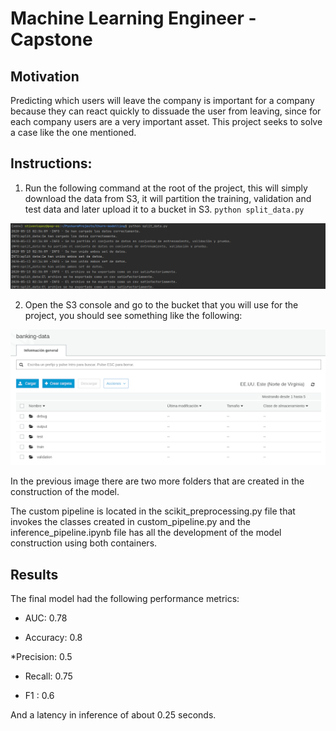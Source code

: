 # Machine Learning Engineer - Capstone

## Motivation

Predicting which users will leave the company is important for a company because they can react quickly to dissuade the user from leaving, since for each company users are a very important asset. This project seeks to solve a case like the one mentioned.

## Instructions:

1. Run the following command at the root of the project, this will simply download the data from S3, it will partition the training, validation and test data and later upload it to a bucket in S3.
    `python split_data.py`
    
<img src="screenshots/split_data.png" alt="">

2. Open the S3 console and go to the bucket that you will use for the project, you should see something like the following:

<img src="screenshots/s3.png" alt="">

In the previous image there are two more folders that are created in the construction of the model.

The custom pipeline is located in the scikit_preprocessing.py file that invokes the classes created in custom_pipeline.py and the inference_pipeline.ipynb file has all the development of the model construction using both containers.

## Results

The final model had the following performance metrics:

* AUC: 0.78

* Accuracy: 0.8

*Precision: 0.5

* Recall: 0.75

* F1 : 0.6

And a latency in inference of about 0.25 seconds.